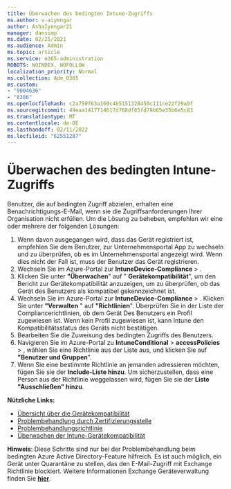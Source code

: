 ```yaml
---
title: Überwachen des bedingten Intune-Zugriffs
ms.author: v-aiyengar
author: AshaIyengar21
manager: dansimp
ms.date: 02/25/2021
ms.audience: Admin
ms.topic: article
ms.service: o365-administration
ROBOTS: NOINDEX, NOFOLLOW
localization_priority: Normal
ms.collection: Adm_O365
ms.custom:
- "9004636"
- "8386"
ms.openlocfilehash: c2a750f63a169c4b5151328450c111ce22f29a9f
ms.sourcegitcommit: 49eaa1417714617d768df85fd79b65e35b6e5c83
ms.translationtype: MT
ms.contentlocale: de-DE
ms.lasthandoff: 02/11/2022
ms.locfileid: "62551287"
---
```

# <a name="monitor-intune-conditional-access"></a>Überwachen des bedingten Intune-Zugriffs

Benutzer, die auf bedingten Zugriff abzielen, erhalten eine Benachrichtigungs-E-Mail, wenn sie die Zugriffsanforderungen Ihrer Organisation nicht erfüllen. Um die Lösung zu beheben, empfehlen wir eine oder mehrere der folgenden Lösungen:

1. Wenn davon ausgegangen wird, dass das Gerät registriert ist, empfehlen Sie dem Benutzer, zur Unternehmensportal App zu wechseln und zu überprüfen, ob es im Unternehmensportal angezeigt wird. Wenn dies nicht der Fall ist, muss der Benutzer das Gerät registrieren.
1. Wechseln Sie im Azure-Portal zur **IntuneDevice-Compliance** > . 
1. Klicken Sie unter **"Überwachen**" auf " **Gerätekompatibilität**", um den Bericht zur Gerätekompatibilität anzuzeigen, um zu überprüfen, ob das Gerät des Benutzers als kompatibel gekennzeichnet ist.
1. Wechseln Sie im Azure-Portal zur **IntuneDevice-Compliance** > . Klicken Sie unter **"Verwalten** " auf **"Richtlinien**". Überprüfen Sie in der Liste der Compliancerichtlinien, ob dem Gerät Des Benutzers ein Profil zugewiesen ist. Wenn kein Profil zugewiesen ist, kann Intune den Kompatibilitätsstatus des Geräts nicht bestätigen.
1. Bearbeiten Sie die Zuweisung des bedingten Zugriffs des Benutzers.
1. Navigieren Sie im Azure-Portal zu **IntuneConditional** >  **accessPolicies** > , wählen Sie eine Richtlinie aus der Liste aus, und klicken Sie auf **"Benutzer und Gruppen**".
1. Wenn Sie eine bestimmte Richtlinie an jemanden adressieren möchten, fügen Sie sie der **Include-Liste hinzu**. Um sicherzustellen, dass eine Person aus der Richtlinie weggelassen wird, fügen Sie sie der **Liste "Ausschließen" hinzu**.

**Nützliche Links:**

- [Übersicht über die Gerätekompatibilität](https://docs.microsoft.com/intune/device-compliance-get-started)
- [Problembehandlung durch Zertifizierungsstelle](https://docs.microsoft.com/intune/troubleshoot-conditional-access)
- [Problembehandlungsrichtlinie](https://docs.microsoft.com/intune/troubleshoot-policies-in-microsoft-intune)
- [Überwachen der Intune-Gerätekompatibilität](https://docs.microsoft.com/intune/compliance-policy-monitor)

**Hinweis**: Diese Schritte sind nur bei der Problembehandlung beim bedingten Azure Active Directory-Feature hilfreich. Es ist auch möglich, ein Gerät unter Quarantäne zu stellen, das den E-Mail-Zugriff mit Exchange Richtlinie blockiert. Weitere Informationen Exchange Geräteverwaltung finden Sie [**hier**](https://docs.microsoft.com/previous-versions/office/exchange-server-2010/ff959225(v=exchg.141)).
